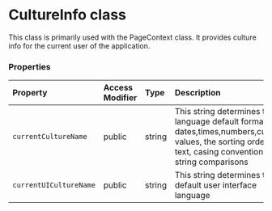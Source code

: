# CultureInfo class



This class is primarily used with the PageContext class. It provides culture info 
for the current user of the application.



### Properties

| Property	   | Access Modifier | Type	| Description|
|:-------------|:----|:-------|:-----------|
|`currentCultureName`     | public | string | This string determines the language default format for dates,times,numbers,currency values,  the sorting order of text, casing conventions, and string comparisons |
|`currentUICultureName`     | public | string | This string determines the default user interface language |





